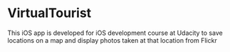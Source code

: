 # VirtualTourist
This iOS app is developed for iOS development course at Udacity to save locations on a map and display photos taken at that location from Flickr
